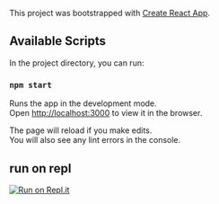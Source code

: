This project was bootstrapped with [Create React App](https://github.com/facebook/create-react-app).

## Available Scripts

In the project directory, you can run:

### `npm start`

Runs the app in the development mode.<br />
Open [http://localhost:3000](http://localhost:3000) to view it in the browser.

The page will reload if you make edits.<br />
You will also see any lint errors in the console.

## run on repl
[![Run on Repl.it](https://repl.it/badge/github/akashkumaryadav/GithubFinder)](https://repl.it/github/akashkumaryadav/GithubFinder)
